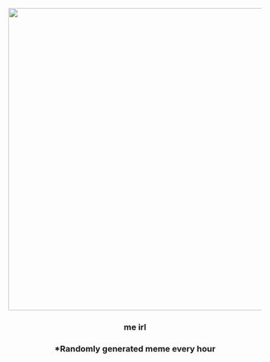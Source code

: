 <p align="center">
        <img src="https://i.redd.it/k3junsf4aox81.jpg" width="600" height="600">
        </p>
        <h3 align="center">me irl</h3>
        <h3 align="center">*Randomly generated meme every hour</h3>
    